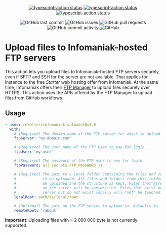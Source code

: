<p align="center">
  <a href="https://github.com/rokeller/infomaniak-uploader/actions"><img alt="typescript-action status" src="https://github.com/rokeller/infomaniak-uploader/workflows/build-test/badge.svg"></a>
  <a href="https://github.com/rokeller/infomaniak-uploader/actions"><img alt="typescript-action status" src="https://github.com/rokeller/infomaniak-uploader/workflows/Check dist%2f/badge.svg"></a>
  <a href="https://github.com/rokeller/infomaniak-uploader/actions"><img alt="typescript-action status" src="https://github.com/rokeller/infomaniak-uploader/workflows/CodeQL/badge.svg"></a>
<p>
<p align="center">
  <img alt="GitHub last commit" src="https://img.shields.io/github/last-commit/rokeller/infomaniak-uploader">
  <img alt="GitHub issues" src="https://img.shields.io/github/issues-raw/rokeller/infomaniak-uploader">
  <img alt="GitHub pull requests" src="https://img.shields.io/github/issues-pr-raw/rokeller/infomaniak-uploader">
  <img alt="GitHub commit activity" src="https://img.shields.io/github/commit-activity/y/rokeller/infomaniak-uploader">
  <img alt="GitHub" src="https://img.shields.io/github/license/rokeller/infomaniak-uploader">
</p>

# Upload files to Infomaniak-hosted FTP servers

This action lets you upload files to Infomaniak-hosted FTP servers securely,
even if SFTP and SSH for the server are not available. That applies for instance
to the free _Starter_ web hosting offer from Infomaniak. At the same time,
Infomaniak offers their [FTP Manager](https://manager.infomaniak.com/ftp/) to
upload files securely over HTTPS. This action uses the APIs offered by the FTP
Manager to upload files from GitHub workflows.

## Usage

```yaml
- uses: rokeller/infomaniak-uploader@v1.0
  with:
    # (Required) The domain name of the FTP server for which to upload the files.
    ftpServer: 'my-domain.com'

    # (Required) The user name of the FTP user to use for login.
    ftpUser: 'my-user'

    # (Required) The password of the FTP user to use for login.
    ftpPassword: ${{ secrets.FTP_PASSWORD }}

    # (Required) The path to a local folder containing the files and sub-folders
    #            to be uploaded. All files and folders from this folder will
    #            be uploaded and the structure is kept. Files that already exist
    #            on the server will be overwritten. Files that exist on the
    #            server but do not exist locally will *not* be touched.
    localRoot: path/to/local/root

    # (Optional) The path on the FTP server to upload to. Defaults to '/'
    remoteRoot: '/about'
```

**Important**: Uploading files with > 2 000 000 byte is not currently supported.

